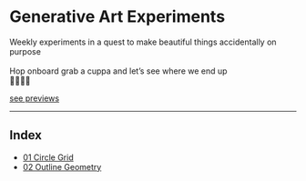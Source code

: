 # Generative Art Experiments
Weekly experiments in a quest to make beautiful things accidentally on purpose
<br>
<br>
Hop onboard grab a cuppa and let’s see where we end up
<br>
👩🏻‍💻✨

[see previews](https://www.instagram.com/han_codes/?hl=en)

-------------------------------
## Index

- [01 Circle Grid](https://github.com/hannahleggett/Experiments_GenArt/tree/master/01%20Circle%20Grid)
- [02 Outline Geometry](https://github.com/hannahleggett/Experiments_GenArt/tree/master/02%20Outline%20Geometry)
